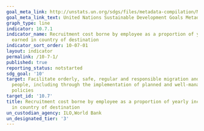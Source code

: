 ```yaml
---
goal_meta_link: http://unstats.un.org/sdgs/files/metadata-compilation/Metadata-Goal-10.pdf
goal_meta_link_text: United Nations Sustainable Development Goals Metadata (pdf 564kB)
graph_type: line
indicator: 10.7.1
indicator_name: Recruitment cost borne by employee as a proportion of yearly income
  earned in country of destination
indicator_sort_order: 10-07-01
layout: indicator
permalink: /10-7-1/
published: true
reporting_status: notstarted
sdg_goal: '10'
target: Facilitate orderly, safe, regular and responsible migration and mobility of
  people, including through the implementation of planned and well-managed migration
  policies
target_id: '10.7'
title: Recruitment cost borne by employee as a proportion of yearly income earned
  in country of destination
un_custodian_agency: ILO,World Bank
un_designated_tier: '3'
---
```


